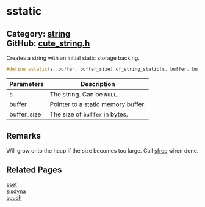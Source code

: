 [](../header.md ':include')

# sstatic

Category: [string](https://github.com/RandyGaul/cute_framework/blob/master/docs/api_reference?id=string)  
GitHub: [cute_string.h](https://github.com/RandyGaul/cute_framework/blob/master/include/cute_string.h)  
---

Creates a string with an initial static storage backing.

```cpp
#define sstatic(s, buffer, buffer_size) cf_string_static(s, buffer, buffer_size)
```

Parameters | Description
--- | ---
s | The string. Can be `NULL`.
buffer | Pointer to a static memory buffer.
buffer_size | The size of `buffer` in bytes.

## Remarks

Will grow onto the heap if the size becomes too large. Call [sfree](https://github.com/RandyGaul/cute_framework/blob/master/docs/string/sfree.md) when done.

## Related Pages

[sset](https://github.com/RandyGaul/cute_framework/blob/master/docs/string/sset.md)  
[sisdyna](https://github.com/RandyGaul/cute_framework/blob/master/docs/string/sisdyna.md)  
[spush](https://github.com/RandyGaul/cute_framework/blob/master/docs/string/spush.md)  
